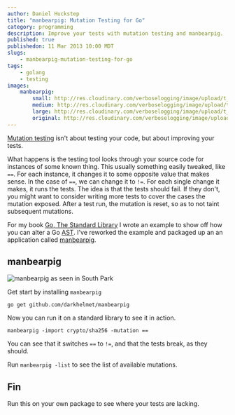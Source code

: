 ```yaml
--- 
author: Daniel Huckstep
title: "manbearpig: Mutation Testing for Go"
category: programming
description: Improve your tests with mutation testing and manbearpig.
published: true
publishedon: 11 Mar 2013 10:00 MDT
slugs: 
    - manbearpig-mutation-testing-for-go
tags: 
    - golang
    - testing
images:
    manbearpig:
        small: http://res.cloudinary.com/verboselogging/image/upload/t_small/manbearpig.jpg
        medium: http://res.cloudinary.com/verboselogging/image/upload/t_medium/manbearpig.jpg
        large: http://res.cloudinary.com/verboselogging/image/upload/t_large/manbearpig.jpg
        original: http://res.cloudinary.com/verboselogging/image/upload/manbearpig.jpg
---
```

[Mutation testing](http://en.wikipedia.org/wiki/Mutation_testing) isn't about testing your code, but about improving your tests.

What happens is the testing tool looks through your source code for instances of some known thing. This usually something easily tweaked, like `==`. For each instance, it changes it to some opposite value that makes sense. In the case of `==`, we can change it to `!=`. For each single change it makes, it runs the tests. The idea is that the tests should fail. If they don't, you might want to consider writing more tests to cover the cases the mutation exposed. After a test run, the mutation is reset, so as to not taint subsequent mutations.

For my book [Go, The Standard Library](http://thestandardlibrary.com/go.html) I wrote an example to show off how you can alter a Go [AST](http://en.wikipedia.org/wiki/Abstract_syntax_tree). I've reworked the example and packaged up an an application called [manbearpig](https://github.com/darkhelmet/manbearpig).

## manbearpig

![manbearpig as seen in South Park]({{.manbearpig.large}})

Get start by installing `manbearpig`

    go get github.com/darkhelmet/manbearpig

Now you can run it on a standard library to see it in action.

    manbearpig -import crypto/sha256 -mutation ==

You can see that it switches `==` to `!=`, and that the tests break, as they should.

Run `manbearpig -list` to see the list of available mutations.

## Fin

Run this on your own package to see where your tests are lacking.
